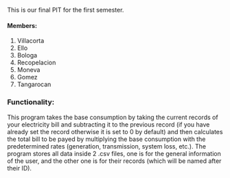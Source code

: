 This is our final PIT for the first semester.

#### Members:
<ol>
  <li>Villacorta</li>
  <li>Ello</li>
  <li>Bologa</li>
  <li>Recopelacion</li>
  <li>Moneva</li>
  <li>Gomez</li>
  <li>Tangarocan</li>
</ol>

### Functionality:
<p>
  This program takes the base consumption by taking the current records of your electricity bill
  and subtracting it to the previous record (if you have already set the record otherwise it is set 
  to 0 by default) and then calculates the total bill to be payed by multiplying the base consumption with the predetermined rates (generation, transmission, system loss, etc.). The program stores all data inside 2 .csv files, one is for the general information of the user, and the
  other one is for their records (which will be named after their ID).
</p>